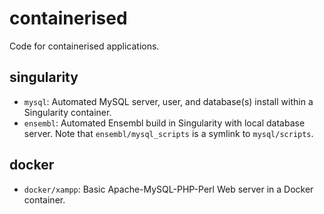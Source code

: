 # containerised

Code for containerised applications.

## singularity

* `mysql`: Automated MySQL server, user, and database(s) install within a Singularity container.
* `ensembl`: Automated Ensembl build in Singularity with local database server. Note that `ensembl/mysql_scripts` is a symlink to `mysql/scripts`.

## docker

* `docker/xampp`: Basic Apache-MySQL-PHP-Perl Web server in a Docker container.

